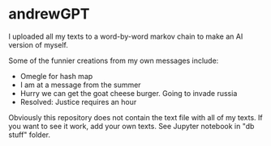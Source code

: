 # andrewGPT
I uploaded all my texts to a word-by-word markov chain to make an AI version of myself. 

Some of the funnier creations from my own messages include:
- Omegle for hash map
- I am at a message from the summer 
- Hurry we can get the goat cheese burger. Going to invade russia
- Resolved: Justice requires an hour

Obviously this repository does not contain the text file with all of my texts. If you want to see it work, add your own texts. See Jupyter notebook in "db stuff" folder.

